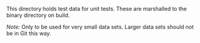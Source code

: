 This directory holds test data for unit tests. These are marshalled to the binary directory on build.

*Note:* Only to be used for very small data sets. Larger data sets should not be in Git this way.
